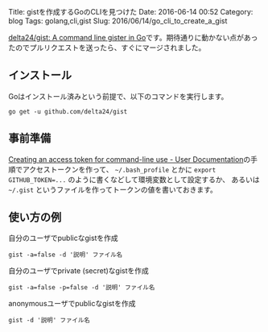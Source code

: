 Title: gistを作成するGoのCLIを見つけた
Date: 2016-06-14 00:52
Category: blog
Tags: golang,cli,gist
Slug: 2016/06/14/go_cli_to_create_a_gist

[delta24/gist: A command line gister in Go](https://github.com/delta24/gist)です。期待通りに動かない点があったのでプルリクエストを送ったら、すぐにマージされました。

## インストール

Goはインストール済みという前提で、以下のコマンドを実行します。

```
go get -u github.com/delta24/gist
```

## 事前準備
[Creating an access token for command-line use - User Documentation](https://help.github.com/articles/creating-an-access-token-for-command-line-use/)の手順でアクセストークンを作って、 `~/.bash_profile` とかに `export GITHUB_TOKEN=...` のように書くなどして環境変数として設定するか、 あるいは `~/.gist` というファイルを作ってトークンの値を書いておきます。

## 使い方の例

自分のユーザでpublicなgistを作成

```
gist -a=false -d '説明' ファイル名
```

自分のユーザでprivate (secret)なgistを作成

```
gist -a=false -p=false -d '説明' ファイル名
```

anonymousユーザでpublicなgistを作成

```
gist -d '説明' ファイル名
```
